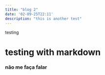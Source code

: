 ```yaml
---
title: "blog 2"
date: '02-09-25T22:11'
description: "this is another test"
---
```


testing 
# testing with markdown
### não me faça falar